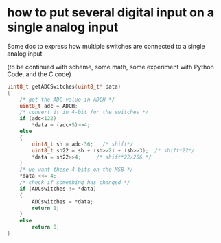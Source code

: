 # how to put several digital input on a single analog input

Some doc to express how multiple switches are connected to a single analog input

(to be continued with scheme, some math, some experiment with Python Code, and the C code)



```C
uint8_t getADCSwitches(uint8_t* data)
{
	/* get the ADC value in ADCH */
	uint8_t adc = ADCH;
	/* convert it in 4-bit for the switches */
	if (adc<122)
		*data = (adc+5)>>4;
	else
	{
		uint8_t sh = adc-36;   /* shift*/
		uint8_t sh22 = sh + (sh>>2) + (sh>>3);  /* shift*22*/
		*data = sh22>>4;     /* shift*22/256 */
	}
	/* we want these 4 bits on the MSB */
	*data <<= 4;
	/* check if something has changed */
	if (ADCswitches != *data)
	{
		ADCswitches = *data;
		return 1;
	}
	else
		return 0;
}

```